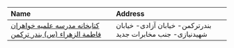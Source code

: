 | Name                                                                                                                                                       | Address                                                     |
|:-----------------------------------------------------------------------------------------------------------------------------------------------------------|:------------------------------------------------------------|
| [کتابخانه مدرسه علمیه خواهران فاطمة الزهراء (س) بندر ترکمن](https://lib.ir/fa/library/704/کتابخانه-مدرسه-علمیه-خواهران-فاطمة-الزهراء-س-بندر-ترکمن/search/) | بندرتركمن- خیابان آزادی- خیابان شهیدنیازی- جنب مخابرات جدید |